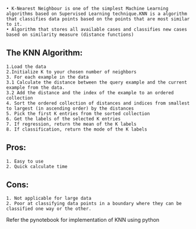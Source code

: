 

	• K-Nearest Neighbour is one of the simplest Machine Learning algorithms based on Supervised Learning technique.KNN is a algorithm that classifies data points based on the points that are most similar to it.
	• Algorithm that stores all available cases and classifies new cases based on similarity measure (distance functions)
## The KNN Algorithm:
	1.Load the data
	2.Initialize K to your chosen number of neighbors
	3. For each example in the data
	3.1 Calculate the distance between the query example and the current example from the data.
	3.2 Add the distance and the index of the example to an ordered collection
	4. Sort the ordered collection of distances and indices from smallest to largest (in ascending order) by the distances
	5. Pick the first K entries from the sorted collection
	6. Get the labels of the selected K entries
	7. If regression, return the mean of the K labels
	8. If classification, return the mode of the K labels

## Pros:
	1. Easy to use
	2. Quick calculate time
	
## Cons:
	1. Not applicable for large data
	2. Poor at classifying data points in a boundary where they can be classified one way or the other.

Refer the pynotebook for implementation of KNN using python 
